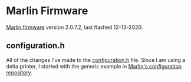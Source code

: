 # Marlin Firmware
[Marlin firmware](https://marlinfw.org) version 2.0.7.2, last flashed 12-13-2020.

## configuration.h
All of the changes I've made to the [configuration.h](configuration.h) file. Since I am using a delta printer, I started with the generic example in [Marlin's configuration repository](https://github.com/MarlinFirmware/Configurations).
